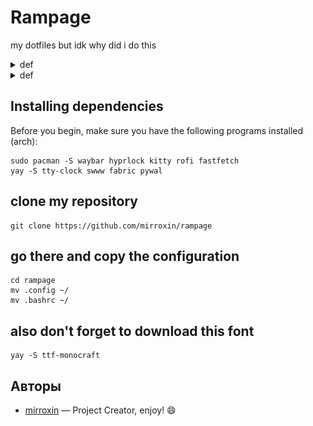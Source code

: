 # Rampage
my dotfiles but idk why did i do this
<details>
  <summary>def</summary>
  <img src="examples/w.png" alt="Пример изображения">
  <img src="examples/ww.png" alt="Пример изображения">
  <img src="examples/www.png" alt="Пример изображения">
  <img src="examples/wwww.png" alt="Пример изображения">
  <img src="examples/wwwww.png" alt="Пример изображения">
</details>

<details>
  <summary>def</summary>
  <img src="examples/2.png" alt="Пример изображения">
  <img src="examples/4.png" alt="Пример изображения">
  <img src="examples/3.png" alt="Пример изображения">
  <img src="examples/1.png" alt="Пример изображения">
</details>

## Installing dependencies
Before you begin, make sure you have the following programs installed (arch):
```
sudo pacman -S waybar hyprlock kitty rofi fastfetch
yay -S tty-clock swww fabric pywal
```
## clone my repository
```
git clone https://github.com/mirroxin/rampage 
```
## go there and copy the configuration
```
cd rampage
mv .config ~/
mv .bashrc ~/
```
## also don't forget to download this font
```
yay -S ttf-monocraft 
```
## Авторы
- [mirroxin](https://github.com/mirroxin) — Project Creator,
enjoy! :smile:
